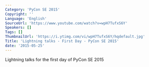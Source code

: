 ```yaml
---
Category: 'PyCon SE 2015'
Copyright: ''
Language: 'English'
SourceUrl: 'https://www.youtube.com/watch?v=wpH7TufxS6Y'
Speakers: []
Tags: []
ThumbnailUrl: 'https://i.ytimg.com/vi/wpH7TufxS6Y/hqdefault.jpg'
Title: 'Lightning talks - First Day - PyCon SE 2015'
date: '2015-05-25'
---
```

Lightning talks for the first day of PyCon SE 2015